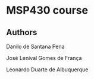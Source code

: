 # MSP430 course

## Authors

Danilo de Santana Pena

José Lenival Gomes de França

Leonardo Duarte de Albuquerque

